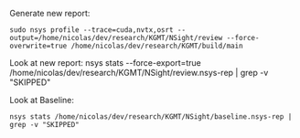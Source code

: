 Generate new report:

```
sudo nsys profile --trace=cuda,nvtx,osrt --output=/home/nicolas/dev/research/KGMT/NSight/review --force-overwrite=true /home/nicolas/dev/research/KGMT/build/main
```

Look at new report:
nsys stats --force-export=true /home/nicolas/dev/research/KGMT/NSight/review.nsys-rep | grep -v "SKIPPED"

Look at Baseline:

```
nsys stats /home/nicolas/dev/research/KGMT/NSight/baseline.nsys-rep | grep -v "SKIPPED"
```